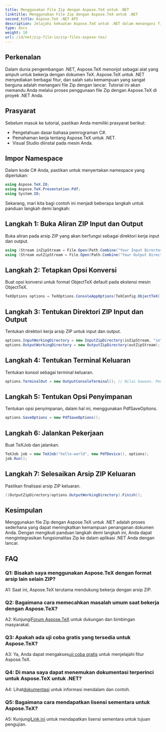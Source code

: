 ```yaml
---
title: Menggunakan File Zip dengan Aspose.TeX untuk .NET
linktitle: Menggunakan File Zip dengan Aspose.TeX untuk .NET
second_title: Aspose.TeX .NET API
description: Jelajahi kekuatan Aspose.TeX untuk .NET dalam menangani file ZIP dengan mudah. Tingkatkan pemrosesan dokumen dalam aplikasi Anda.
type: docs
weight: 10
url: /id/net/zip-file-io/zip-files-aspose-tex/
---
```

## Perkenalan

Dalam dunia pengembangan .NET, Aspose.TeX menonjol sebagai alat yang ampuh untuk bekerja dengan dokumen TeX. Aspose.TeX untuk .NET menyediakan berbagai fitur, dan salah satu kemampuan yang sangat berguna adalah menangani file Zip dengan lancar. Tutorial ini akan memandu Anda melalui proses penggunaan file Zip dengan Aspose.TeX di proyek .NET Anda.

## Prasyarat

Sebelum masuk ke tutorial, pastikan Anda memiliki prasyarat berikut:

- Pengetahuan dasar bahasa pemrograman C#.
- Pemahaman kerja tentang Aspose.TeX untuk .NET.
- Visual Studio diinstal pada mesin Anda.

## Impor Namespace

Dalam kode C# Anda, pastikan untuk menyertakan namespace yang diperlukan:

```csharp
using Aspose.TeX.IO;
using Aspose.TeX.Presentation.Pdf;
using System.IO;
```

Sekarang, mari kita bagi contoh ini menjadi beberapa langkah untuk panduan langkah demi langkah:

## Langkah 1: Buka Aliran ZIP Input dan Output

Buka aliran pada arsip ZIP yang akan berfungsi sebagai direktori kerja input dan output.

```csharp
using (Stream inZipStream = File.Open(Path.Combine("Your Input Directory", "zip-in.zip"), FileMode.Open))
using (Stream outZipStream = File.Open(Path.Combine("Your Output Directory", "zip-pdf-out.zip"), FileMode.Create))
```

## Langkah 2: Tetapkan Opsi Konversi

Buat opsi konversi untuk format ObjectTeX default pada ekstensi mesin ObjectTeX.

```csharp
TeXOptions options = TeXOptions.ConsoleAppOptions(TeXConfig.ObjectTeX());
```

## Langkah 3: Tentukan Direktori ZIP Input dan Output

Tentukan direktori kerja arsip ZIP untuk input dan output.

```csharp
options.InputWorkingDirectory = new InputZipDirectory(inZipStream, "in");
options.OutputWorkingDirectory = new OutputZipDirectory(outZipStream);
```

## Langkah 4: Tentukan Terminal Keluaran

Tentukan konsol sebagai terminal keluaran.

```csharp
options.TerminalOut = new OutputConsoleTerminal(); // Nilai bawaan. Penugasan sewenang-wenang.
```

## Langkah 5: Tentukan Opsi Penyimpanan

Tentukan opsi penyimpanan, dalam hal ini, menggunakan PdfSaveOptions.

```csharp
options.SaveOptions = new PdfSaveOptions();
```

## Langkah 6: Jalankan Pekerjaan

Buat TeXJob dan jalankan.

```csharp
TeXJob job = new TeXJob("hello-world", new PdfDevice(), options);
job.Run();
```

## Langkah 7: Selesaikan Arsip ZIP Keluaran

Pastikan finalisasi arsip ZIP keluaran.

```csharp
((OutputZipDirectory)options.OutputWorkingDirectory).Finish();
```

## Kesimpulan

Menggunakan file Zip dengan Aspose.TeX untuk .NET adalah proses sederhana yang dapat meningkatkan kemampuan penanganan dokumen Anda. Dengan mengikuti panduan langkah demi langkah ini, Anda dapat mengintegrasikan fungsionalitas Zip ke dalam aplikasi .NET Anda dengan lancar.

## FAQ

### Q1: Bisakah saya menggunakan Aspose.TeX dengan format arsip lain selain ZIP?

A1: Saat ini, Aspose.TeX terutama mendukung bekerja dengan arsip ZIP.

### Q2: Bagaimana cara memecahkan masalah umum saat bekerja dengan Aspose.TeX?

 A2: Kunjungi[Forum Aspose.TeX](https://forum.aspose.com/c/tex/47) untuk dukungan dan bimbingan masyarakat.

### Q3: Apakah ada uji coba gratis yang tersedia untuk Aspose.TeX?

 A3: Ya, Anda dapat mengakses[uji coba gratis](https://releases.aspose.com/) untuk menjelajahi fitur Aspose.TeX.

### Q4: Di mana saya dapat menemukan dokumentasi terperinci untuk Aspose.TeX untuk .NET?

 A4: Lihat[dokumentasi](https://reference.aspose.com/tex/net/) untuk informasi mendalam dan contoh.

### Q5: Bagaimana cara mendapatkan lisensi sementara untuk Aspose.TeX?

 A5: Kunjungi[Link ini](https://purchase.aspose.com/temporary-license/) untuk mendapatkan lisensi sementara untuk tujuan pengujian.